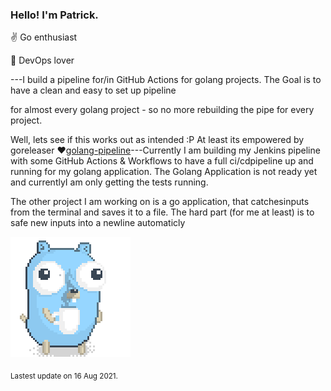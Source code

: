 ### Hello! I'm Patrick.

:v: Go enthusiast

:muscle: DevOps lover

---I build a pipeline for/in GitHub Actions for golang projects. The Goal is to have a clean and easy to set up pipeline

for almost every golang project - so no more rebuilding the pipe for every project.

Well, lets see if this works out as intended :P At least its empowered by goreleaser :heart:[golang-pipeline](https://github.com/PatrickLaabs/golang-pipeline)---Currently I am building my Jenkins pipeline with some GitHub Actions & Workflows to have a full ci/cdpipeline up and running for my golang application.
The Golang Application is not ready yet and currentlyI am only getting the tests running.

The other project I am working on is a go application, that catchesinputs from the terminal and saves it to a file. The hard part (for me at least) is to safe new inputs into a newline automaticly


![Image alt text](/images/gopher_with_coffee.gif)


<sub>Lastest update on 16 Aug 2021.</sub>
